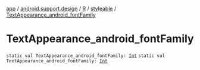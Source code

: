 [app](../../../index.md) / [android.support.design](../../index.md) / [R](../index.md) / [styleable](index.md) / [TextAppearance_android_fontFamily](./-text-appearance_android_font-family.md)

# TextAppearance_android_fontFamily

`static val TextAppearance_android_fontFamily: `[`Int`](https://kotlinlang.org/api/latest/jvm/stdlib/kotlin/-int/index.html)
`static val TextAppearance_android_fontFamily: `[`Int`](https://kotlinlang.org/api/latest/jvm/stdlib/kotlin/-int/index.html)